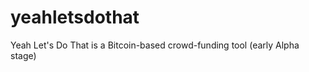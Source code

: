 yeahletsdothat
==============

Yeah Let's Do That is a Bitcoin-based crowd-funding tool (early Alpha stage)
